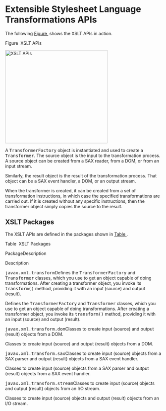 
# Extensible Stylesheet Language Transformations APIs

The following [Figure&#160;](#gceys) shows the XSLT APIs in action.

<a name="gceys" id="gceys"></a>Figure&#160; XSLT APIs

<img alt="XSLT APIs" src="../../figures/jaxp/intro/jaxpintro-xsltApi.gif" width="330" height="300" />

A <tt>TransformerFactory</tt> object is instantiated and used to create a <tt>Transformer</tt>. The source object is the input to the transformation process. A source object can be created from a SAX reader, from a DOM, or from an input stream.

Similarly, the result object is the result of the transformation process. That object can be a SAX event handler, a DOM, or an output stream.

When the transformer is created, it can be created from a set of transformation instructions, in which case the specified transformations are carried out. If it is created without any specific instructions, then the transformer object simply copies the source to the result.

## <a name="gcezs" id="gcezs"></a>XSLT Packages

The XSLT APIs are defined in the packages shown in [Table&#160;](#gcfbf).

<a name="gcfbf" id="gcfbf"></a>Table&#160; XSLT Packages
<th id="h1" align="left" valign="top" scope="col">Package</th><th id="h2" align="left" valign="top" scope="col">Description</th>

Description
<td headers="h1" align="left" valign="top" scope="row"><tt>javax.xml.transform</tt></td><td headers="h2" align="left" valign="top" scope="row">Defines the <tt>TransformerFactory</tt> and <tt>Transformer</tt> classes, which you use to get an object capable of doing transformations. After creating a transformer object, you invoke its <tt>transform()</tt> method, providing it with an input (source) and output (result).</td>

Defines the <tt>TransformerFactory</tt> and <tt>Transformer</tt> classes, which you use to get an object capable of doing transformations. After creating a transformer object, you invoke its <tt>transform()</tt> method, providing it with an input (source) and output (result).
<td headers="h1" align="left" valign="top" scope="row"><tt>javax.xml.transform.dom</tt></td><td headers="h2" align="left" valign="top" scope="row">Classes to create input (source) and output (result) objects from a DOM.</td>

Classes to create input (source) and output (result) objects from a DOM.
<td headers="h1" align="left" valign="top" scope="row"><tt>javax.xml.transform.sax</tt></td><td headers="h2" align="left" valign="top" scope="row">Classes to create input (source) objects from a SAX parser and output (result) objects from a SAX event handler.</td>

Classes to create input (source) objects from a SAX parser and output (result) objects from a SAX event handler.
<td headers="h1" align="left" valign="top" scope="row"><tt>javax.xml.transform.stream</tt></td><td headers="h2" align="left" valign="top" scope="row">Classes to create input (source) objects and output (result) objects from an I/O stream.</td>

Classes to create input (source) objects and output (result) objects from an I/O stream.
